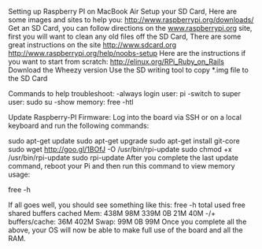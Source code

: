 Setting up Raspberry PI on MacBook Air
Setup your SD Card, Here are some images and sites to help you:
http://www.raspberrypi.org/downloads/
Get an SD Card, you can follow directions on the www.raspberrypi.org site, first you will want to clean any old files off the SD Card, There are some great instructions on the site
http://www.sdcard.org
http://www.raspberrypi.org/help/noobs-setup
Here are the instructions if you want to start from scratch: 
http://elinux.org/RPi_Ruby_on_Rails
Download the Wheezy version
Use the SD writing tool to copy *.img file to the SD Card


Commands to help troubleshoot:
-always login user: pi
-switch to super user: sudo su
-show memory: free -htl



Update Raspberry-PI Firmware:
Log into the board via SSH or on a local keyboard and run the following commands:

sudo apt-get update 
sudo apt-get upgrade
sudo apt-get install git-core
sudo wget http://goo.gl/1BOfJ -O /usr/bin/rpi-update
sudo chmod +x /usr/bin/rpi-update
sudo rpi-update
After you complete the last update command, reboot your Pi and then run this command to view memory usage:

free -h

If all goes well, you should see something like this:
free -h
 total used free shared buffers cached
Mem: 438M 98M 339M 0B 21M 40M
-/+ buffers/cache: 36M 402M
Swap: 99M 0B 99M
Once you complete all the above, your OS will now be able to make full use of the board and all the RAM.

